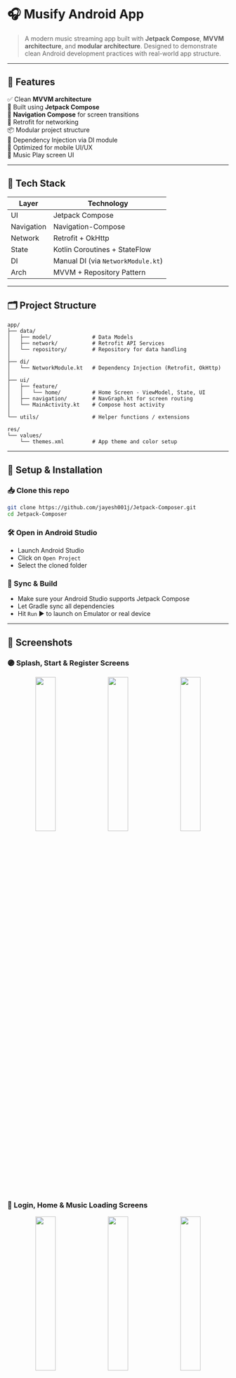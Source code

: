 # 🎧 Musify Android App

> A modern music streaming app built with **Jetpack Compose**, **MVVM architecture**, and **modular architecture**. Designed to demonstrate clean Android development practices with real-world app structure.

---

## 🚀 Features

✅ Clean **MVVM architecture**  
🎨 Built using **Jetpack Compose**  
🧭 **Navigation Compose** for screen transitions  
🔌 Retrofit for networking  
📦 Modular project structure  
💉 Dependency Injection via DI module  
📱 Optimized for mobile UI/UX  
🎵 Music Play screen UI  

---

## 🧠 Tech Stack

| Layer       | Technology                            |
|------------|----------------------------------------|
| UI         | Jetpack Compose                        |
| Navigation | Navigation-Compose                     |
| Network    | Retrofit + OkHttp                      |
| State      | Kotlin Coroutines + StateFlow          |
| DI         | Manual DI (via `NetworkModule.kt`)     |
| Arch       | MVVM + Repository Pattern              |

---

## 🗂️ Project Structure

```
app/
├── data/
│   ├── model/             # Data Models
│   ├── network/           # Retrofit API Services
│   └── repository/        # Repository for data handling
│
├── di/
│   └── NetworkModule.kt   # Dependency Injection (Retrofit, OkHttp)
│
├── ui/
│   ├── feature/
│   │   └── home/          # Home Screen - ViewModel, State, UI
│   ├── navigation/        # NavGraph.kt for screen routing
│   └── MainActivity.kt    # Compose host activity
│
└── utils/                 # Helper functions / extensions

res/
└── values/
    └── themes.xml         # App theme and color setup
```

---

## 🔧 Setup & Installation

### 📥 Clone this repo
```bash
git clone https://github.com/jayesh001j/Jetpack-Composer.git
cd Jetpack-Composer
```

### 🛠️ Open in Android Studio
- Launch Android Studio
- Click on `Open Project`
- Select the cloned folder

### 🧱 Sync & Build
- Make sure your Android Studio supports Jetpack Compose
- Let Gradle sync all dependencies
- Hit `Run` ▶️ to launch on Emulator or real device

---

## 📸 Screenshots

### 🟣 Splash, Start & Register Screens
<p align="center">
  <img src="https://github.com/user-attachments/assets/31d0dcbd-003c-4742-ad75-53fc4a9314c5" width="30%" style="margin-right: 10px;" />
  <img src="https://github.com/user-attachments/assets/d13e76e0-2948-46bc-89ef-b8bc79b2b881" width="30%" style="margin-right: 10px;" />
  <img src="https://github.com/user-attachments/assets/0723c522-73d8-427b-b5a0-97ee848ab8cf" width="30%" />
</p>

### 🔵 Login, Home & Music Loading Screens
<p align="center">
  <img src="https://github.com/user-attachments/assets/31d0dcbd-003c-4742-ad75-53fc4a9314c5" width="30%" style="margin-right: 10px;" />
  <img src="https://github.com/user-attachments/assets/d13e76e0-2948-46bc-89ef-b8bc79b2b881" width="30%" style="margin-right: 10px;" />
  <img src="https://github.com/user-attachments/assets/0723c522-73d8-427b-b5a0-97ee848ab8cf" width="30%" />
</p>

### 🟢 Play Song Screen
<p align="start">
  <img src="https://github.com/user-attachments/assets/d13e76e0-2948-46bc-89ef-b8bc79b2b881" width="30%" style="margin-right: 10px;" />
</p>


## ✍️ Usage Guide

- Start at `MainActivity.kt`
- `NavGraph.kt` controls all screen routes
- Add new screens via sealed classes and composable functions
- Handle UI state in ViewModel with `StateFlow`
- Trigger navigation and events via `UI Events`

---

## 🛠️ How to Add a New Feature (e.g., "Search")?

1. Create folder: `ui/feature/search/`
2. Add:
   - `SearchScreen.kt`
   - `SearchViewModel.kt`
   - `SearchState.kt` / `SearchEvent.kt`
3. Add new route in `NavGraph.kt`

---

## 📡 API Integration

- Defined in: `data/network/ApiService.kt`
- Call via: `Repository.kt`
- Injected through: `NetworkModule.kt`

---

## 🤝 Contribution

Pull Requests are welcome!  
Please follow clean architecture and use Jetpack Compose for UI.

---



## 📬 Connect with Me

- GitHub: [jayesh001j](https://github.com/jayesh001j)
- LinkedIn: [Jayesh Parmar](https://linkedin.com/in/your-link](https://www.linkedin.com/in/jayesh-parmar-1751b72a4/)) *(add yours)*

---

**Made with ❤️ by Jayesh using Jetpack Compose**
